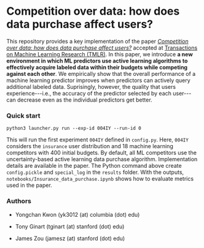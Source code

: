 # Competition over data: how does data purchase affect users?

This repository provides a key implementation of the paper *[Competition over data: how does data purchase affect users?](https://openreview.net/forum?id=63sJsCmq6Q)* accepted at [Transactions on Machine Learning Research (TMLR)](https://www.jmlr.org/tmlr/). In this paper, we introduce **a new environment in which ML predictors use active learning algorithms to effectively acquire labeled data within their budgets while competing against each other**. We empirically show that the overall performance of a machine learning predictor improves when predictors can actively query additional labeled data. Suprisingly, however, the quality that users experience---i.e., the accuracy of the predictor selected by each user---can decrease even as the individual predictors get better.

### Quick start

```
python3 launcher.py run --exp-id 004IY --run-id 0
```

This will run the first experiment `004IY` defined in `config.py`. Here, `004IY` considers the `insurance` user distribution and 18 machine learning competitors with 400 initial budgets. By default, all ML competitors use the uncertainty-based active learning data purchase algorithm. Implementation details are available in the paper. The Python command above create `config.pickle` and `special_log` in the `results` folder. With the outputs, `notebooks/Insurance_data_purchase.ipynb` shows how to evaluate metrics used in the paper.

### Authors

- Yongchan Kwon (yk3012 (at) columbia (dot) edu)

- Tony Ginart (tginart (at) stanford (dot) edu)

- James Zou (jamesz (at) stanford (dot) edu)
